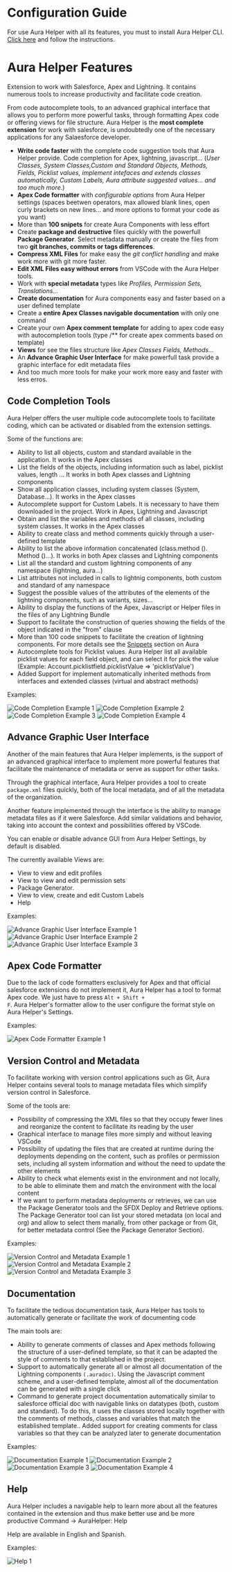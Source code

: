 # Configuration Guide
For use Aura Helper with all its features, you must to install Aura Helper CLI. [Click here](https://github.com/JJLongoria/aura-helper-CLI) and follow the instructions. 

# Aura Helper Features
Extension to work with Salesforce, Apex and Lightning. It contains numerous tools to increase productivity and facilitate code creation.

From code autocomplete tools, to an advanced graphical interface that allows you to perform more powerful tasks, through formatting Apex code or offering views for file structure. Aura Helper is the **most complete extension** for work with salesforce, is undoubtedly one of the necessary applications for any Salaesforce developer.

- **Write code faster** with the complete code suggestion tools that Aura Helper provide. Code completion for Apex, lightning, javascript... (*User Classes, System Classes,Custom and Standard Objects, Methods, Fields, Picklist values, implement intefaces and extends classes automatically, Custom Labels, Aura attribute suggested values... and too much more*.)
- **Apex Code formatter** with *configurable options* from Aura Helper settings (spaces beetwen operators, max allowed blank lines, open curly brackets on new lines... and more options to format your code as you want)
- More than **100 snipets** for create Aura Components with less effort
- Create **package and destructive** files quickly with the powerfull **Package Generator**. Select metadata manually or create the files from two **git branches, commits or tags differences**.
- **Compress XML Files** for make easy the *git conflict handling* and make work more with git more faster.
- **Edit XML Files easy without errors** from VSCode with the Aura Helper tools.
- Work with **special metadata** types like *Profiles, Permission Sets, Translations...*
- **Create documentation** for Aura components easy and faster based on a user defined template
- Create a **entire Apex Classes navigable documentation** with only one command
- Create your own **Apex comment template** for adding to apex code easy with autocompletion tools (type /** for create apex comments based on template)
- **Views** for see the files structure like *Apex Classes Fields, Methods...*
- An **Advance Graphic User Interface** for make powerfull task provide a graphic interface for edit metadata files
- And too much more tools for make your work more easy and faster with less erros.

## Code Completion Tools
Aura Helper offers the user multiple code autocomplete tools to facilitate coding, which can be activated or disabled from the extension settings.

Some of the functions are:
- Ability to list all objects, custom and standard available in the application. It works in the Apex classes
- List the fields of the objects, including information such as label, picklist values, length ... It works in both Apex classes and Lightning components
- Show all application classes, including system classes (System, Database...). It works in the Apex classes
- Autocomplete support for Custom Labels. It is necessary to have them downloaded in the project. Work in Apex, Lightning and Javascript
- Obtain and list the variables and methods of all classes, including system classes. It works in the Apex classes
- Ability to create class and method comments quickly through a user-defined template
- Ability to list the above information concatenated (class.method (). Method ()...). It works in both Apex classes and Lightning components
- List all the standard and custom lightning components of any namespace (lightning, aura...)
- List attributes not included in calls to lightnig components, both custom and standard of any namespace
- Suggest the possible values ​​of the attributes of the elements of the lightning components, such as variants, sizes... 
- Ability to display the functions of the Apex, Javascript or Helper files in the files of any Lightning Bundle
- Support to facilitate the construction of queries showing the fields of the object indicated in the "from" clause
- More than 100 code snippets to facilitate the creation of lightning components. For more details see the <a href="#snippetsCollectionSection">Snippets</a> section on Aura 
- Autocomplete tools for Picklist values. Aura Helper list all available picklist values for each field object, and can select it for pick the value (Example: Account.picklistfield.picklistValue => \'picklistValue\')
- Added Support for implement automatically inherited methods from interfaces and extended classes (virtual and abstract methods)

Examples: 

![Code Completion Example 1](https://i.imgur.com/wIQzHi3.gif)
![Code Completion Example 2](https://i.imgur.com/eiae45B.gif) 
![Code Completion Example 3](https://i.imgur.com/bXytdW5.gif) 
![Code Completion Example 4](https://i.imgur.com/TYP5IoY.gif)

## Advance Graphic User Interface
Another of the main features that Aura Helper implements, is the support of an advanced graphical interface to implement more powerful features that facilitate the maintenance of metadata or serve as support for other tasks.

Through the graphical interface, Aura Helper provides a tool to create <code>package.xml</code> files quickly, both of the local metadata, and of all the metadata of the organization.

Another feature implemented through the interface is the ability to manage metadata files as if it were Salesforce. Add similar validations and behavior, taking into account the context and possibilities offered by VSCode.

You can enable or disable advance GUI from Aura Helper Settings, by default is disabled.

The currently available Views are:
- View to view and edit profiles
- View to view and edit permission sets
- Package Generator.
- View to view, create and edit Custom Labels
- Help

Examples: 

![Advance Graphic User Interface Example 1](https://i.imgur.com/9QdVz4m.gif)
![Advance Graphic User Interface Example 2](https://i.imgur.com/10IL1eI.gif) 
![Advance Graphic User Interface Example 3](https://i.imgur.com/K74Swpa.gif) 

## Apex Code Formatter
Due to the lack of code formatters exclusively for Apex and that official salesforce extensions do not implement it, Aura Helper has a tool to format Apex code. We just have to press <code>Alt + Shift + F</code>. Aura Helper's formatter allow to the user configure the format style on Aura Helper's Settings.

Examples:

![Apex Code Formatter Example 1](https://i.imgur.com/I4HruJ5.gif)

## Version Control and Metadata
To facilitate working with version control applications such as Git, Aura Helper contains several tools to manage metadata files which simplify version control in Salesforce.

Some of the tools are:
- Possibility of compressing the XML files so that they occupy fewer lines and reorganize the content to facilitate its reading by the user
- Graphical interface to manage files more simply and without leaving VSCode
- Possibility of updating the files that are created at runtime during the deployments depending on the content, such as profiles or permission sets, including all system information and without the need to update the other elements
- Ability to check what elements exist in the environment and not locally, to be able to eliminate them and match the environment with the local content
- If we want to perform metadata deployments or retrieves, we can use the Package Generator tools and the SFDX Deploy and Retrieve options. The Package Generator tool can list your stored metadata (on local and org) and allow to select them manally, from other package or from Git, for better metadata control (See the Package Generator Section).

Examples: 

![Version Control and Metadata Example 1](https://i.imgur.com/L7kBr8L.gif)
![Version Control and Metadata Example 2](https://i.imgur.com/QxfiLqI.gif)
![Version Control and Metadata Example 3](https://i.imgur.com/4QSZUJX.gif)

## Documentation
To facilitate the tedious documentation task, Aura Helper has tools to automatically generate or facilitate the work of documenting code

The main tools are:
- Ability to generate comments of classes and Apex methods following the structure of a user-defined template, so that it can be adapted the style of comments to that established in the project.
- Support to automatically generate all or almost all documentation of the Lightning components <code>(.auradoc)</code>. Using the Javascript comment scheme, and a user-defined template, almost all of the documentation can be generated with a single click
- Command to generate project documentation automatically similar to salesforce official doc with navigable links on datatypes (both, custom and standard). To do this, it uses the classes stored locally together with the comments of methods, classes and variables that match the established template.. Added support for creating comments for class variables so that they can be analyzed later to generate documentation

Examples:

![Documentation Example 1](https://i.imgur.com/IPwVJHy.gif)
![Documentation Example 2](https://i.imgur.com/gMf4Feg.gif) 
![Documentation Example 3](https://i.imgur.com/SHmaVYH.gif) 
![Documentation Example 4](https://i.imgur.com/xpAVOFf.gif)

## Help
Aura Helper includes a navigable help to learn more about all the features contained in the extension and thus make better use and be more productive Command -> AuraHelper: Help

Help are available in English and Spanish.

Examples:

![Help 1](https://i.imgur.com/sPqmwS6.gif)



<!-- 
## Working with Markdown

**Note:** You can author your README using Visual Studio Code.  Here are some useful editor keyboard shortcuts:

* Split the editor (`Cmd+\` on macOS or `Ctrl+\` on Windows and Linux)
* Toggle preview (`Shift+CMD+V` on macOS or `Shift+Ctrl+V` on Windows and Linux)
* Press `Ctrl+Space` (Windows, Linux) or `Cmd+Space` (macOS) to see a list of Markdown snippets

## For more information

* [Visual Studio Code's Markdown Support](http://code.visualstudio.com/docs/languages/markdown)
* [Markdown Syntax Reference](https://help.github.com/articles/markdown-basics/)

**Enjoy!**-->
